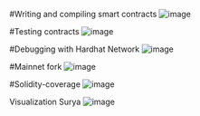 

#Writing and compiling smart contracts
![image](https://user-images.githubusercontent.com/7067720/148499133-2d5f6050-4da3-41fc-8236-d9d48356fc9a.png)

#Testing contracts
![image](https://user-images.githubusercontent.com/7067720/148502003-7759e403-9d23-4882-9950-b783797d6670.png)

#Debugging with Hardhat Network
![image](https://user-images.githubusercontent.com/7067720/148502393-0fd1aa3c-da4a-4fb7-a4bb-c307365854ed.png)


#Mainnet fork
![image](https://user-images.githubusercontent.com/7067720/148518261-c563f7f2-5569-4876-b889-e5962b5bbafe.png)


#Solidity-coverage 
![image](https://user-images.githubusercontent.com/7067720/148519821-481bdae9-251b-4bdd-903a-092b155eecab.png)

Visualization Surya
![image](https://user-images.githubusercontent.com/7067720/148540120-38f7b030-6e5e-4f98-b6bb-9f2ea31427be.png)


